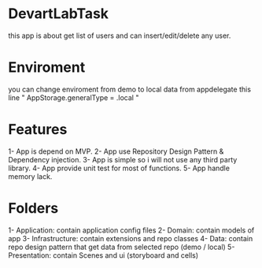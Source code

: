 # DevartLabTask
this app is about get list of users and can insert/edit/delete any user.

# Enviroment
you can change enviroment from demo to local data from appdelegate 
this line " AppStorage.generalType = .local "

# Features

1- App is depend on MVP.
2- App use Repository Design Pattern & Dependency injection.
3- App is simple so i will not use any third party library.
4- App provide unit test for most of functions.
5- App handle memory lack.


# Folders

1- Application: contain application config files
2- Domain: contain models of app
3- Infrastructure: contain extensions and repo classes
4- Data: contain repo design pattern that get data from selected repo (demo / local)
5- Presentation: contain Scenes and ui (storyboard and cells)



